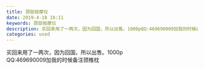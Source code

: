 ```yaml
---
title: 颈部按摩仪
date: 2019-4-18 18:11
keywords: 颈部按摩仪
description: 买回来用了一两次，因为回国，所以出售。1000pQQ:469690009加我的时候备注颈椎枕
categories: used
---
```

<td class="t_f" id="postmessage_3542158">

买回来用了一两次，因为回国，所以出售。1000p<br/>
QQ:469690009加我的时候备注颈椎枕<br/>
<img alt="" border="0" class="zoom" data-cf-modified-89ea2e3c2d4d6cf2e054b68c-="" file="http://www.flw.ph/data/appbyme/upload/image/201904/18/ty7rmDmDzlT2.jpg" id="aimg_pZrDR" lazyloadthumb="1" onclick="" onmouseover="" src="http://www.flw.ph/data/appbyme/upload/image/201904/18/ty7rmDmDzlT2.jpg"/><br/>
<br/>
</td>

